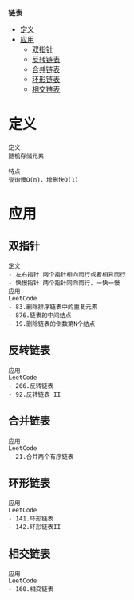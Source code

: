 **链表**
- [定义](#定义)
- [应用](#应用)
  - [双指针](#双指针)
  - [反转链表](#反转链表)
  - [合并链表](#合并链表)
  - [环形链表](#环形链表)
  - [相交链表](#相交链表)

# 定义 #
```
定义
随机存储元素

特点
查询慢O(n)，增删快O(1)
```
  
# 应用 #
## 双指针 ##  
```
定义
- 左右指针 两个指针相向而行或者相背而行
- 快慢指针 两个指针同向而行，一快一慢
应用
LeetCode  
- 83.删除排序链表中的重复元素
- 876.链表的中间结点
- 19.删除链表的倒数第N个结点
```

## 反转链表 ##  
```
应用
LeetCode  
- 206.反转链表
- 92.反转链表 II
```
  
## 合并链表 ##  
```
应用
LeetCode  
- 21.合并两个有序链表 
```

## 环形链表 ##  
```
应用
LeetCode  
- 141.环形链表
- 142.环形链表II
```

## 相交链表 ##
```
应用
LeetCode  
- 160.相交链表
```


